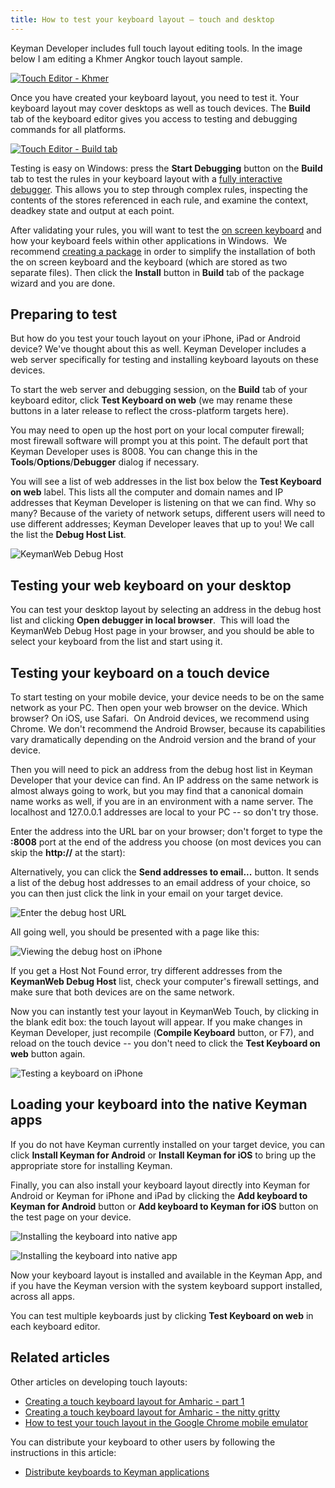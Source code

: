 ```yaml
---
title: How to test your keyboard layout — touch and desktop
---
```


Keyman Developer includes full touch layout editing tools. In the image
below I am editing a Khmer Angkor touch layout sample.

[![Touch Editor -
Khmer](/cdn/dev/img/developer/100/testing/touch-editor-khmer-800wi.png "Touch Editor - Khmer")](/cdn/dev/img/developer/100/testing/touch-editor-khmer.png)

Once you have created your keyboard layout, you need to test it. Your
keyboard layout may cover desktops as well as touch devices. The
**Build** tab of the keyboard editor gives you access to testing and
debugging commands for all platforms.

[![Touch Editor - Build
tab](/cdn/dev/img/developer/100/testing/touch-editor-build-800wi.png "Touch Editor - Build tab")](/cdn/dev/img/developer/100/testing/touch-editor-build.png)

Testing is easy on Windows: press the **Start Debugging** button on the
**Build** tab to test the rules in your keyboard layout with a [fully
interactive debugger](../../context/debug). This allows you to step
through complex rules, inspecting the contents of the stores referenced
in each rule, and examine the context, deadkey state and output at each
point.

After validating your rules, you will want to test the [on screen
keyboard](../../context/keyboard-editor#toc-on-screen-tab) and how your
keyboard feels within other applications in Windows.  We recommend
[creating a package](../distribute/tutorial) in order to simplify the
installation of both the on screen keyboard and the keyboard (which are
stored as two separate files). Then click the **Install** button in
**Build** tab of the package wizard and you are done.

## Preparing to test

But how do you test your touch layout on your iPhone, iPad or Android
device? We've thought about this as well. Keyman Developer includes a
web server specifically for testing and installing keyboard layouts on
these devices.

To start the web server and debugging session, on the **Build** tab of
your keyboard editor, click **Test Keyboard on web** (we may rename
these buttons in a later release to reflect the cross-platform targets
here).

You may need to open up the host port on your local computer firewall;
most firewall software will prompt you at this point. The default port
that Keyman Developer uses is 8008. You can change this in the
**Tools**/**Options**/**Debugger** dialog if necessary.

You will see a list of web addresses in the list box below the **Test
Keyboard on web** label. This lists all the computer and domain names
and IP addresses that Keyman Developer is listening on that we can find.
Why so many? Because of the variety of network setups, different users
will need to use different addresses; Keyman Developer leaves that up to
you! We call the list the **Debug Host List**.

![KeymanWeb Debug
Host](/cdn/dev/img/developer/100/testing/startdebugging-kd10.png "KeymanWeb Debug Host")

## Testing your web keyboard on your desktop

You can test your desktop layout by selecting an address in the debug
host list and clicking **Open debugger in local browser**.  This will
load the KeymanWeb Debug Host page in your browser, and you should be
able to select your keyboard from the list and start using it.

## Testing your keyboard on a touch device

To start testing on your mobile device, your device needs to be on the
same network as your PC. Then open your web browser on the device. Which
browser? On iOS, use Safari.  On Android devices, we recommend using
Chrome. We don't recommend the Android Browser, because its capabilities
vary dramatically depending on the Android version and the brand of your
device.

Then you will need to pick an address from the debug host list in Keyman
Developer that your device can find. An IP address on the same network
is almost always going to work, but you may find that a canonical domain
name works as well, if you are in an environment with a name server. The
localhost and 127.0.0.1 addresses are local to your PC -- so don't try
those.

Enter the address into the URL bar on your browser; don't forget to type
the **:8008** port at the end of the address you choose (on most devices
you can skip the **http://** at the start):

Alternatively, you can click the **Send addresses to email...** button.
It sends a list of the debug host addresses to an email address of your
choice, so you can then just click the link in your email on your target
device.

![Enter the debug host
URL](/cdn/dev/img/developer/100/testing/frame/android-enter-debug-host.png "Enter the debug host URL")

All going well, you should be presented with a page like this:

![Viewing the debug host on
iPhone](/cdn/dev/img/developer/100/testing/frame/android-debug-host.png "Viewing the debug host on iPhone")

If you get a Host Not Found error, try different addresses from the
**KeymanWeb Debug Host** list, check your computer's firewall settings,
and make sure that both devices are on the same network.

Now you can instantly test your layout in KeymanWeb Touch, by clicking
in the blank edit box: the touch layout will appear. If you make changes
in Keyman Developer, just recompile (**Compile Keyboard** button, or
F7), and reload on the touch device -- you don't need to click the
**Test Keyboard on web** button again.

![Testing a keyboard on
iPhone](/cdn/dev/img/developer/100/testing/frame/android-debug-keyboard.png "Testing a keyboard on iPhone")

## Loading your keyboard into the native Keyman apps

If you do not have Keyman currently installed on your target device, you
can click **Install Keyman for Android** or **Install Keyman for iOS**
to bring up the appropriate store for installing Keyman.

Finally, you can also install your keyboard layout directly into Keyman
for Android or Keyman for iPhone and iPad by clicking the **Add keyboard
to Keyman for Android** button or **Add keyboard to Keyman for iOS**
button on the test page on your device.

![Installing the keyboard into native
app](/cdn/dev/img/developer/100/testing/frame/installing-native-keyboard-1.png "Installing the keyboard into native app")

![Installing the keyboard into native
app](/cdn/dev/img/developer/100/testing/frame/installing-native-keyboard-2.png "Installing the keyboard into native app")

Now your keyboard layout is installed and available in the Keyman App,
and if you have the Keyman version with the system keyboard support
installed, across all apps.

You can test multiple keyboards just by clicking **Test Keyboard on
web** in each keyboard editor.

## Related articles

Other articles on developing touch layouts:

-   [Creating a touch keyboard layout for Amharic - part
    1](../develop/creating-a-touch-keyboard-layout-for-amharic)
-   [Creating a touch keyboard layout for Amharic - the nitty
    gritty](../develop/creating-a-touch-keyboard-layout-for-amharic-the-nitty-gritty)
-   [How to test your touch layout in the Google Chrome mobile
    emulator](keyboard-touch-mobile-emulator)

You can distribute your keyboard to other users by following the
instructions in this article:

-   [Distribute keyboards to Keyman
    applications](../distribute/packages)

